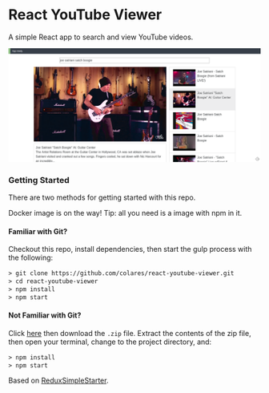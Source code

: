 # React YouTube Viewer

A simple React app to search and view YouTube videos.

![React YouTube Viewer](docs/react-youtube-viewer-screenshot-selected.png "React YouTube Viewer searching for 'joe satriani satch boogie', selecting the video and playing")

### Getting Started

There are two methods for getting started with this repo.

Docker image is on the way! Tip: all you need is a image with npm in it.

#### Familiar with Git?
Checkout this repo, install dependencies, then start the gulp process with the following:

```
> git clone https://github.com/colares/react-youtube-viewer.git
> cd react-youtube-viewer
> npm install
> npm start
```

#### Not Familiar with Git?
Click [here](https://github.com/colares/react-youtube-viewer/releases) then download the ```.zip``` file.  Extract the contents of the zip file, then open your terminal, change to the project directory, and:

```
> npm install
> npm start
```

Based on [ReduxSimpleStarter](https://github.com/StephenGrider/ReduxSimpleStarter).
